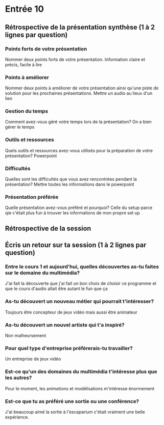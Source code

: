 # Entrée 10
## Rétrospective de la présentation synthèse (1 à 2 lignes par question)

### Points forts de votre présentation 
Nommer deux points forts de votre présentation.
Information claire et précis, facile à lire

### Points à améliorer
Nommer deux points à améliorer de votre présentation ainsi qu'une piste de solution pour les prochaines présentations.
Mettre un audio au lieux d'un lien

### Gestion du temps
Comment avez-vous géré votre temps lors de la présentation?
On a bien gérer le temps

### Outils et ressources
Quels outils et ressources avez-vous utilisés pour la préparation de votre présentation?
Powerpoint
### Difficultés
Quelles sont les difficultés que vous avez rencontrées pendant la présentation?
Mettre toutes les informations dans le powerpoint

### Présentation préférée
Quelle présentation avez-vous préféré et pourquoi?
Celle du setup parce qie c'était plus fun à trouver les informations de mon propre set up

## Rétrospective de la session
## Écris un retour sur ta session (1 à 2 lignes par question)

### Entre le cours 1 et aujourd'hui, quelles découvertes as-tu faites sur le domaine du multimédia? 
J'ai fait la découverte que j'ai fait un bon choix de choisir ce programme et que le cours d'audio allait être autant le fun que ça
### As-tu découvert un nouveau métier qui pourrait t'intéresser? 
Toujours être concepteur de jeux vidéo mais aussi être animateur
### As-tu découvert un nouvel artiste qui t'a inspiré? 
Non malheursement
### Pour quel type d'entreprise préférerais-tu travailler? 
Un entreprise de jeux vidéo
### Est-ce qu'un des domaines du multimédia t'intéresse plus que les autres? 
Pour le moment, les animations et modélisations m'intéresse énormement
### Est-ce que tu as préféré une sortie ou une conférence?
J'ai beaucoup aimé la sortie à l'escaparium c'était vraiment une belle expérience.

